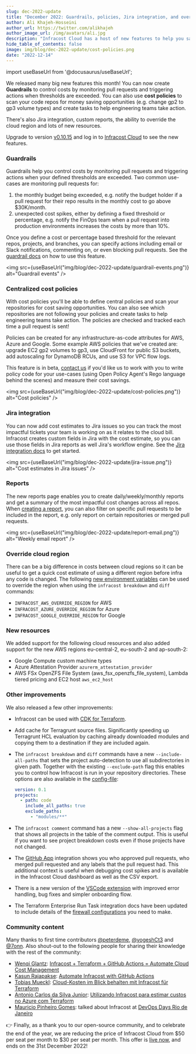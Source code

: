 ```yaml
---
slug: dec-2022-update
title: "December 2022: Guardrails, policies, Jira integration, and override cloud region!"
author: Ali Khajeh-Hosseini
author_url: https://twitter.com/alikhajeh
author_image_url: /img/avatars/ali.jpg
description: "Infracost Cloud has a host of new features to help you save costs, and CLI v0.10.15 has many new resources and usability improvements."
hide_table_of_contents: false
image: img/blog/dec-2022-update/cost-policies.png
date: "2022-12-14"
---
```


import useBaseUrl from '@docusaurus/useBaseUrl';

We released many big new features this month! You can now create **Guardrails** to control costs by monitoring pull requests and triggering actions when thresholds are exceeded. You can also use **cost policies** to scan your code repos for money saving opportunities (e.g. change gp2 to gp3 volume types) and create tasks to help engineering teams take action.

There's also Jira integration, custom reports, the ability to override the cloud region and lots of new resources.

<!--truncate-->

Upgrade to version [v0.10.15](/docs/#1-install-infracost) and log in to [Infracost Cloud](https://dashboard.infracost.io) to see the new features.

### Guardrails

Guardrails help you control costs by monitoring pull requests and triggering actions when your defined thresholds are exceeded. Two common use-cases are monitoring pull requests for:
1. the monthly budget being exceeded, e.g. notify the budget holder if a pull request for their repo results in the monthly cost to go above $30K/month.
2. unexpected cost spikes, either by defining a fixed threshold or percentage, e.g. notify the FinOps team when a pull request into production environments increases the costs by more than 10%.

Once you define a cost or percentage based threshold for the relevant repos, projects, and branches, you can specify actions including email or Slack notifications, commenting on, or even blocking pull requests. See the [guardrail docs](/docs/infracost_cloud/guardrails) on how to use this feature.

<img src={useBaseUrl("img/blog/dec-2022-update/guardrail-events.png")} alt="Guardrail events" />

### Centralized cost policies

With cost policies you'll be able to define central policies and scan your repositories for cost saving opportunities. You can also see which repositories are not following your policies and create tasks to help engineering teams take action. The policies are checked and tracked each time a pull request is sent!

Policies can be created for any infrastructure-as-code attributes for AWS, Azure and Google. Some example AWS policies that we've created are: upgrade EC2 gp2 volumes to gp3, use CloudFront for public S3 buckets, add autoscaling for DynamoDB RCUs, and use S3 for VPC flow logs.

This feature is in beta, [contact us](mailto:hello@infracost.io) if you'd like us to work with you to write policy code for your use-cases (using Open Policy Agent's Rego language behind the scenes) and measure their cost savings.

<img src={useBaseUrl("img/blog/dec-2022-update/cost-policies.png")} alt="Cost policies" />

### Jira integration

You can now add cost estimates to Jira issues so you can track the most impactful tickets your team is working on as it relates to the cloud bill. Infracost creates custom fields in Jira with the cost estimate, so you can use those fields in Jira reports as well Jira's workflow engine. See the [Jira integration docs](/docs/integrations/jira) to get started.

<img src={useBaseUrl("img/blog/dec-2022-update/jira-issue.png")} alt="Cost estimates in Jira issues" />

### Reports

The new reports page enables you to create daily/weekly/monthly reports and get a summary of the most impactful cost changes across all repos. When [creating a report](/docs/infracost_cloud/reports), you can also filter on specific pull requests to be included in the report, e.g. only report on certain repositories or merged pull requests.

<img src={useBaseUrl("img/blog/dec-2022-update/report-email.png")} alt="Weekly email report" />

### Override cloud region

There can be a big difference in costs between cloud regions so it can be useful to get a quick cost estimate of using a different region before infra any code is changed. The following [new environment variables](/docs/features/environment_variables/#environment-variables-to-override-cloud-provider-region) can be used to override the region when using the `infracost breakdown` and `diff` commands:
- `INFRACOST_AWS_OVERRIDE_REGION` for AWS
- `INFRACOST_AZURE_OVERRIDE_REGION` for Azure
- `INFRACOST_GOOGLE_OVERRIDE_REGION` for Google

### New resources

We added support for the following cloud resources and also added support for the new AWS regions eu-central-2, eu-south-2 and ap-south-2:
- Google Compute custom machine types
- Azure Attestation Provider `azurerm_attestation_provider`
- AWS FSx OpenZFS File System (aws_fsx_openzfs_file_system), Lambda tiered pricing and EC2 host `aws_ec2_host`

### Other improvements

We also released a few other improvements:
- Infracost can be used with [CDK for Terraform](/docs/features/cli_commands/#cdk-for-terraform).
- Add cache for Terragrunt source files. Significantly speeding up Terragrunt HCL evaluation by caching already downloaded modules and copying them to a destination if they are included again.
- The `infracost breakdown` and `diff` commands have a new `--include-all-paths` that sets the project auto-detection to use all subdirectories in given path. Together with the existing `--exclude-path` flag this enables you to control how Infracost is run in your repository directories. These options are also available in the [config-file](/docs/features/config_file/):

  ```yml
  version: 0.1
  projects:
    - path: code
      include_all_paths: true
      exclude_paths:
        - "modules/**"
  ```
- The `infracost comment` command has a new `--show-all-projects` flag that shows all projects in the table of the comment output. This is useful if you want to see project breakdown costs even if those projects have not changed.
- The [GitHub App](/docs/integrations/github_app) integration shows you who approved pull requests, who merged pull requested and any labels that the pull request had. This additional context is useful when debugging cost spikes and is available in the Infracost Cloud dashboard as well as the CSV export.
- There is a new version of the [VSCode extension](/docs/integrations/vscode/) with improved error handling, bug fixes and simpler onboarding flow.
- The Terraform Enterprise Run Task integration docs have been updated to include details of the [firewall configurations](/docs/integrations/terraform_cloud_enterprise/#2-firewall-configuration-for-tfe) you need to make.

### Community content

Many thanks to first time contributors [@peterdeme](https://github.com/peterdeme), [@yogeshCt3](https://github.com/yogeshCt3) and [@7onn](https://github.com/7onn). Also shout-out to the following people for sharing their knowledge with the rest of the community:
- [Wenqi Glantz](https://www.linkedin.com/in/wenqi-glantz-b5448a5a/): [Infracost + Terraform + GitHub Actions = Automate Cloud Cost Management](https://betterprogramming.pub/infracost-terraform-github-actions-automate-cloud-cost-management-a62b329f2834)
- [Kasun Rajapakse](https://www.linkedin.com/in/kasunraj): [Automate Infracost with GitHub Actions](https://kasunrajapakse.me/automate-infracost-with-azure-devops-pipeline-82fe7a228ff9)
- [Tobias Mueckl](https://www.linkedin.com/in/tobias-mueckl/): [Cloud-Kosten im Blick behalten mit Infracost für Terraform](https://blog.ordix.de/cloud-kosten-im-blick-behalten-mit-infracost-fuer-terraform)
- [Antonio Carlos da Silva Junior](https://www.linkedin.com/in/antoniocarlosjr/): [Utilizando Infracost para estimar custos no Azure com Terraform](https://unicast.com.br/posts/utilizando-infracost-para-estimar-custos-no-azure-com-terraform/)
- [Mauricio Pinheiro Gomes](https://www.linkedin.com/in/mauriciopgomes/): talked about Infracost at [DevOps Days Rio de Janeiro](https://www.linkedin.com/posts/mauriciopgomes_finops-activity-6995696573636571136-43dy)

👉 Finally, as a thank you to our open-source community, and to celebrate the end of the year, we are reducing the price of Infracost Cloud from $50 per seat per month to $30 per seat per month. This offer is [live now](/pricing), and ends on the 31st December 2022!
